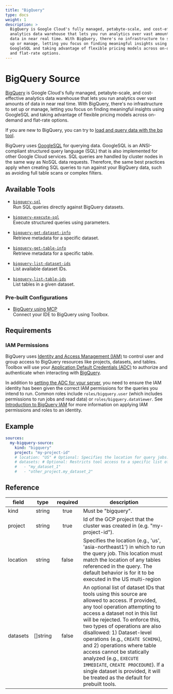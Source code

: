 ```yaml
---
title: "BigQuery"
type: docs
weight: 1
description: >
  BigQuery is Google Cloud's fully managed, petabyte-scale, and cost-effective
  analytics data warehouse that lets you run analytics over vast amounts of 
  data in near real time. With BigQuery, there's no infrastructure to set 
  up or manage, letting you focus on finding meaningful insights using 
  GoogleSQL and taking advantage of flexible pricing models across on-demand 
  and flat-rate options.
---
```


# BigQuery Source

[BigQuery][bigquery-docs] is Google Cloud's fully managed, petabyte-scale,
and cost-effective analytics data warehouse that lets you run analytics
over vast amounts of data in near real time. With BigQuery, there's no
infrastructure to set up or manage, letting you focus on finding meaningful
insights using GoogleSQL and taking advantage of flexible pricing models
across on-demand and flat-rate options.

If you are new to BigQuery, you can try to
[load and query data with the bq tool][bigquery-quickstart-cli].

BigQuery uses [GoogleSQL][bigquery-googlesql] for querying data. GoogleSQL
is an ANSI-compliant structured query language (SQL) that is also implemented
for other Google Cloud services. SQL queries are handled by cluster nodes
in the same way as NoSQL data requests. Therefore, the same best practices
apply when creating SQL queries to run against your BigQuery data, such as
avoiding full table scans or complex filters.

[bigquery-docs]: https://cloud.google.com/bigquery/docs
[bigquery-quickstart-cli]: https://cloud.google.com/bigquery/docs/quickstarts/quickstart-command-line
[bigquery-googlesql]: https://cloud.google.com/bigquery/docs/reference/standard-sql/

## Available Tools

- [`bigquery-sql`](../tools/bigquery/bigquery-sql.md)  
  Run SQL queries directly against BigQuery datasets.

- [`bigquery-execute-sql`](../tools/bigquery/bigquery-execute-sql.md)  
  Execute structured queries using parameters.

- [`bigquery-get-dataset-info`](../tools/bigquery/bigquery-get-dataset-info.md)  
  Retrieve metadata for a specific dataset.

- [`bigquery-get-table-info`](../tools/bigquery/bigquery-get-table-info.md)  
  Retrieve metadata for a specific table.

- [`bigquery-list-dataset-ids`](../tools/bigquery/bigquery-list-dataset-ids.md)  
  List available dataset IDs.

- [`bigquery-list-table-ids`](../tools/bigquery/bigquery-list-table-ids.md)  
  List tables in a given dataset.

### Pre-built Configurations

- [BigQuery using MCP](https://googleapis.github.io/genai-toolbox/how-to/connect-ide/bigquery_mcp/)  
Connect your IDE to BigQuery using Toolbox.

## Requirements

### IAM Permissions

BigQuery uses [Identity and Access Management (IAM)][iam-overview] to control
user and group access to BigQuery resources like projects, datasets, and tables.
Toolbox will use your [Application Default Credentials (ADC)][adc] to authorize
and authenticate when interacting with [BigQuery][bigquery-docs].

In addition to [setting the ADC for your server][set-adc], you need to ensure
the IAM identity has been given the correct IAM permissions for the queries
you intend to run. Common roles include `roles/bigquery.user` (which includes
permissions to run jobs and read data) or `roles/bigquery.dataViewer`. See
[Introduction to BigQuery IAM][grant-permissions] for more information on
applying IAM permissions and roles to an identity.

[iam-overview]: https://cloud.google.com/bigquery/docs/access-control
[adc]: https://cloud.google.com/docs/authentication#adc
[set-adc]: https://cloud.google.com/docs/authentication/provide-credentials-adc
[grant-permissions]: https://cloud.google.com/bigquery/docs/access-control

## Example

```yaml
sources:
  my-bigquery-source:
    kind: "bigquery"
    project: "my-project-id"
    # location: "US" # Optional: Specifies the location for query jobs.
    # datasets: # Optional: Restricts tool access to a specific list of datasets.
    #   - "my_dataset_1"
    #   - "other_project.my_dataset_2"

```

## Reference

| **field** | **type** | **required** | **description**                                                               |
|-----------|:--------:|:------------:|-------------------------------------------------------------------------------|
| kind      |  string  |     true     | Must be "bigquery".                                                           |
| project   |  string  |     true     | Id of the GCP project that the cluster was created in (e.g. "my-project-id"). |
| location  |  string  |    false     | Specifies the location (e.g., 'us', 'asia-northeast1') in which to run the query job. This location must match the location of any tables referenced in the query. The default behavior is for it to be executed in the US multi-region |
| datasets  | []string |    false     | An optional list of dataset IDs that tools using this source are allowed to access. If provided, any tool operation attempting to access a dataset not in this list will be rejected. To enforce this, two types of operations are also disallowed: 1) Dataset-level operations (e.g., `CREATE SCHEMA`), and 2) operations where table access cannot be statically analyzed (e.g., `EXECUTE IMMEDIATE`, `CREATE PROCEDURE`). If a single dataset is provided, it will be treated as the default for prebuilt tools. |
